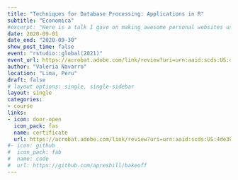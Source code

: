 ```yaml
---
title: "Techniques for Database Processing: Applications in R"
subtitle: "Economica"
#excerpt: "Here is a talk I gave on making awesome personal websites using Hugo, blogdown, GitHub, and Netlify."
date: 2020-09-01
date_end: "2020-09-30"
show_post_time: false
event: "rstudio::global(2021)"
event_url: https://acrobat.adobe.com/link/review?uri=urn:aaid:scds:US:4de39021-65ee-4160-a2b0-f3135de705a7#pageNum=1
author: "Valeria Navarro"
location: "Lima, Peru"
draft: false
# layout options: single, single-sidebar
layout: single
categories:
- course
links:
- icon: door-open
  icon_pack: fas
  name: certificate
  url: https://acrobat.adobe.com/link/review?uri=urn:aaid:scds:US:4de39021-65ee-4160-a2b0-f3135de705a7#pageNum=1
#- icon: github
#  icon_pack: fab
#  name: code
#  url: https://github.com/apreshill/bakeoff
---
```



